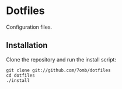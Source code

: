 # Dotfiles

Configuration files.

## Installation

Clone the repository and run the install script:

    git clone git://github.com/7omb/dotfiles
    cd dotfiles
    ./install
